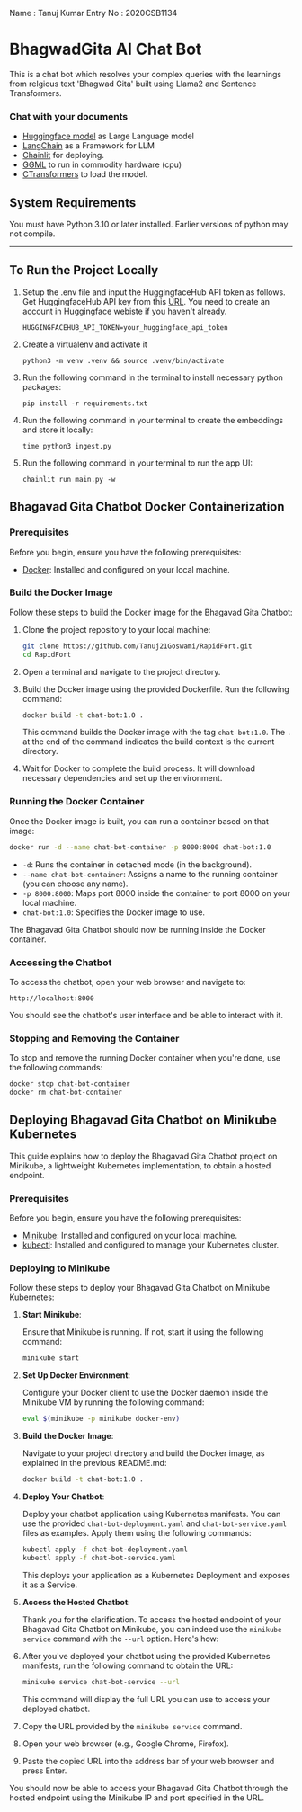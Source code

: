 Name : Tanuj Kumar
Entry No : 2020CSB1134

# BhagwadGita AI Chat Bot 
This is a chat bot which resolves your complex queries with the learnings from relgious text 'Bhagwad Gita' built using Llama2 and Sentence Transformers. 


### Chat with your documents 
- [Huggingface model](https://huggingface.co/TheBloke/Llama-2-7B-Chat-GGML/blob/main/llama-2-7b-chat.ggmlv3.q8_0.bin) as Large Language model
- [LangChain](https://python.langchain.com/docs/get_started/introduction.html) as a Framework for LLM
- [Chainlit](https://docs.chainlit.io/overview) for deploying.
- [GGML](https://github.com/ggerganov/ggml) to run in commodity hardware (cpu)
- [CTransformers](https://github.com/marella/ctransformers) to load the model.

## System Requirements

You must have Python 3.10 or later installed. Earlier versions of python may not compile.  

---

## To Run the Project Locally 



1. Setup the .env file and input the HuggingfaceHub API token as follows. Get HuggingfaceHub API key from this [URL](https://huggingface.co/settings/tokens). You need to create an account in Huggingface webiste if you haven't already.
   ```
   HUGGINGFACEHUB_API_TOKEN=your_huggingface_api_token
   ```
   
2. Create a virtualenv and activate it
   ```
   python3 -m venv .venv && source .venv/bin/activate
   ```

3. Run the following command in the terminal to install necessary python packages:
   ```
   pip install -r requirements.txt
   ```

4. Run the following command in your terminal to create the embeddings and store it locally:
   ```
   time python3 ingest.py
   ```

5. Run the following command in your terminal to run the app UI:
   ```
   chainlit run main.py -w
   ```


## Bhagavad Gita Chatbot Docker Containerization



### Prerequisites

Before you begin, ensure you have the following prerequisites:

- [Docker](https://docs.docker.com/get-docker/): Installed and configured on your local machine.

### Build the Docker Image

Follow these steps to build the Docker image for the Bhagavad Gita Chatbot:

1. Clone the project repository to your local machine:

   ```bash
   git clone https://github.com/Tanuj21Goswami/RapidFort.git
   cd RapidFort
   ```

2. Open a terminal and navigate to the project directory.

3. Build the Docker image using the provided Dockerfile. Run the following command:

   ```bash
   docker build -t chat-bot:1.0 .
   ```

   This command builds the Docker image with the tag `chat-bot:1.0`. The `.` at the end of the command indicates the build context is the current directory.

4. Wait for Docker to complete the build process. It will download necessary dependencies and set up the environment.

### Running the Docker Container

Once the Docker image is built, you can run a container based on that image:

```bash
docker run -d --name chat-bot-container -p 8000:8000 chat-bot:1.0
```

- `-d`: Runs the container in detached mode (in the background).
- `--name chat-bot-container`: Assigns a name to the running container (you can choose any name).
- `-p 8000:8000`: Maps port 8000 inside the container to port 8000 on your local machine.
- `chat-bot:1.0`: Specifies the Docker image to use.

The Bhagavad Gita Chatbot should now be running inside the Docker container.

### Accessing the Chatbot

To access the chatbot, open your web browser and navigate to:

```
http://localhost:8000
```

You should see the chatbot's user interface and be able to interact with it.

### Stopping and Removing the Container

To stop and remove the running Docker container when you're done, use the following commands:

```bash
docker stop chat-bot-container
docker rm chat-bot-container
```



## Deploying Bhagavad Gita Chatbot on Minikube Kubernetes

This guide explains how to deploy the Bhagavad Gita Chatbot project on Minikube, a lightweight Kubernetes implementation, to obtain a hosted endpoint.

### Prerequisites

Before you begin, ensure you have the following prerequisites:

- [Minikube](https://minikube.sigs.k8s.io/docs/start/): Installed and configured on your local machine.
- [kubectl](https://kubernetes.io/docs/tasks/tools/install-kubectl/): Installed and configured to manage your Kubernetes cluster.

### Deploying to Minikube

Follow these steps to deploy your Bhagavad Gita Chatbot on Minikube Kubernetes:

1. **Start Minikube**:

   Ensure that Minikube is running. If not, start it using the following command:

   ```bash
   minikube start
   ```

2. **Set Up Docker Environment**:

   Configure your Docker client to use the Docker daemon inside the Minikube VM by running the following command:

   ```bash
   eval $(minikube -p minikube docker-env)
   ```

3. **Build the Docker Image**:

   Navigate to your project directory and build the Docker image, as explained in the previous README.md:

   ```bash
   docker build -t chat-bot:1.0 .
   ```

4. **Deploy Your Chatbot**:

   Deploy your chatbot application using Kubernetes manifests. You can use the provided `chat-bot-deployment.yaml` and `chat-bot-service.yaml` files as examples. Apply them using the following commands:

   ```bash
   kubectl apply -f chat-bot-deployment.yaml
   kubectl apply -f chat-bot-service.yaml
   ```

   This deploys your application as a Kubernetes Deployment and exposes it as a Service.

5. **Access the Hosted Chatbot**:

   Thank you for the clarification. To access the hosted endpoint of your Bhagavad Gita Chatbot on Minikube, you can indeed use the `minikube service` command with the `--url` option. Here's how:

1. After you've deployed your chatbot using the provided Kubernetes manifests, run the following command to obtain the URL:

   ```bash
   minikube service chat-bot-service --url
   ```

   This command will display the full URL you can use to access your deployed chatbot.

2. Copy the URL provided by the `minikube service` command.

3. Open your web browser (e.g., Google Chrome, Firefox).

4. Paste the copied URL into the address bar of your web browser and press Enter.

You should now be able to access your Bhagavad Gita Chatbot through the hosted endpoint using the Minikube IP and port specified in the URL.



